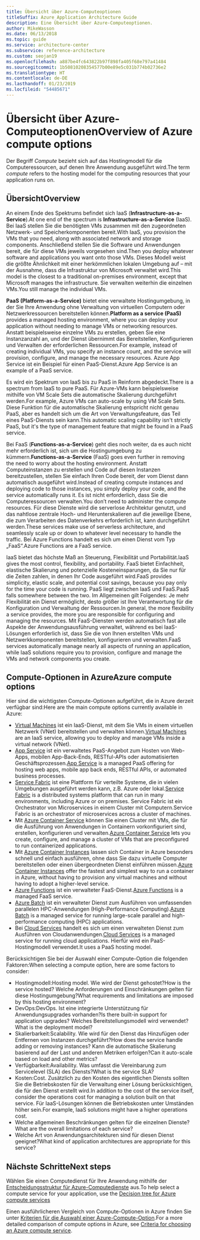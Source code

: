 ```yaml
---
title: Übersicht über Azure-Computeoptionen
titleSuffix: Azure Application Architecture Guide
description: Eine Übersicht über Azure-Computeoptionen.
author: MikeWasson
ms.date: 06/13/2018
ms.topic: guide
ms.service: architecture-center
ms.subservice: reference-architecture
ms.custom: seojan19
ms.openlocfilehash: a887be4fc643822b97f898fa405f68e797a41484
ms.sourcegitcommit: 1b50810208354577b00e89e5c031b774b02736e2
ms.translationtype: HT
ms.contentlocale: de-DE
ms.lasthandoff: 01/23/2019
ms.locfileid: "54485671"
---
```

# <a name="overview-of-azure-compute-options"></a><span data-ttu-id="c8b17-103">Übersicht über Azure-Computeoptionen</span><span class="sxs-lookup"><span data-stu-id="c8b17-103">Overview of Azure compute options</span></span>

<span data-ttu-id="c8b17-104">Der Begriff *Compute* bezieht sich auf das Hostingmodell für die Computeressourcen, auf denen Ihre Anwendung ausgeführt wird.</span><span class="sxs-lookup"><span data-stu-id="c8b17-104">The term *compute* refers to the hosting model for the computing resources that your application runs on.</span></span>

## <a name="overview"></a><span data-ttu-id="c8b17-105">Übersicht</span><span class="sxs-lookup"><span data-stu-id="c8b17-105">Overview</span></span>

<span data-ttu-id="c8b17-106">An einem Ende des Spektrums befindet sich IaaS (**Infrastructure-as-a-Service**).</span><span class="sxs-lookup"><span data-stu-id="c8b17-106">At one end of the spectrum is **Infrastructure-as-a-Service** (IaaS).</span></span> <span data-ttu-id="c8b17-107">Bei IaaS stellen Sie die benötigten VMs zusammen mit den zugeordneten Netzwerk- und Speicherkomponenten bereit.</span><span class="sxs-lookup"><span data-stu-id="c8b17-107">With IaaS, you provision the VMs that you need, along with associated network and storage components.</span></span> <span data-ttu-id="c8b17-108">Anschließend stellen Sie die Software und Anwendungen bereit, die für diese VMs jeweils vorgesehen sind.</span><span class="sxs-lookup"><span data-stu-id="c8b17-108">Then you deploy whatever software and applications you want onto those VMs.</span></span> <span data-ttu-id="c8b17-109">Dieses Modell weist die größte Ähnlichkeit mit einer herkömmlichen lokalen Umgebung auf – mit der Ausnahme, dass die Infrastruktur von Microsoft verwaltet wird.</span><span class="sxs-lookup"><span data-stu-id="c8b17-109">This model is the closest to a traditional on-premises environment, except that Microsoft manages the infrastructure.</span></span> <span data-ttu-id="c8b17-110">Sie verwalten weiterhin die einzelnen VMs.</span><span class="sxs-lookup"><span data-stu-id="c8b17-110">You still manage the individual VMs.</span></span>

<span data-ttu-id="c8b17-111">**PaaS (Platform-as-a-Service)** bietet eine verwaltete Hostingumgebung, in der Sie Ihre Anwendung ohne Verwaltung von virtuellen Computern oder Netzwerkressourcen bereitstellen können.</span><span class="sxs-lookup"><span data-stu-id="c8b17-111">**Platform as a service (PaaS)** provides a managed hosting environment, where you can deploy your application without needing to manage VMs or networking resources.</span></span> <span data-ttu-id="c8b17-112">Anstatt beispielsweise einzelne VMs zu erstellen, geben Sie eine Instanzanzahl an, und der Dienst übernimmt das Bereitstellen, Konfigurieren und Verwalten der erforderlichen Ressourcen.</span><span class="sxs-lookup"><span data-stu-id="c8b17-112">For example, instead of creating individual VMs, you specify an instance count, and the service will provision, configure, and manage the necessary resources.</span></span> <span data-ttu-id="c8b17-113">Azure App Service ist ein Beispiel für einen PaaS-Dienst.</span><span class="sxs-lookup"><span data-stu-id="c8b17-113">Azure App Service is an example of a PaaS service.</span></span>

<span data-ttu-id="c8b17-114">Es wird ein Spektrum von IaaS bis zu PaaS in Reinform abgedeckt.</span><span class="sxs-lookup"><span data-stu-id="c8b17-114">There is a spectrum from IaaS to pure PaaS.</span></span> <span data-ttu-id="c8b17-115">Für Azure-VMs kann beispielsweise mithilfe von VM Scale Sets die automatische Skalierung durchgeführt werden.</span><span class="sxs-lookup"><span data-stu-id="c8b17-115">For example, Azure VMs can auto-scale by using VM Scale Sets.</span></span> <span data-ttu-id="c8b17-116">Diese Funktion für die automatische Skalierung entspricht nicht genau PaaS, aber es handelt sich um die Art von Verwaltungsfeature, das Teil eines PaaS-Diensts sein kann.</span><span class="sxs-lookup"><span data-stu-id="c8b17-116">This automatic scaling capability isn't strictly PaaS, but it's the type of management feature that might be found in a PaaS service.</span></span>

<span data-ttu-id="c8b17-117">Bei FaaS (**Functions-as-a-Service**) geht dies noch weiter, da es auch nicht mehr erforderlich ist, sich um die Hostingumgebung zu kümmern.</span><span class="sxs-lookup"><span data-stu-id="c8b17-117">**Functions-as-a-Service** (FaaS) goes even further in removing the need to worry about the hosting environment.</span></span> <span data-ttu-id="c8b17-118">Anstatt Computeinstanzen zu erstellen und Code auf diesen Instanzen bereitzustellen, stellen Sie einfach Ihren Code bereit, der vom Dienst dann automatisch ausgeführt wird.</span><span class="sxs-lookup"><span data-stu-id="c8b17-118">Instead of creating compute instances and deploying code to those instances, you simply deploy your code, and the service automatically runs it.</span></span> <span data-ttu-id="c8b17-119">Es ist nicht erforderlich, dass Sie die Computeressourcen verwalten.</span><span class="sxs-lookup"><span data-stu-id="c8b17-119">You don’t need to administer the compute resources.</span></span> <span data-ttu-id="c8b17-120">Für diese Dienste wird die serverlose Architektur genutzt, und das nahtlose zentrale Hoch- und Herunterskalieren auf die jeweilige Ebene, die zum Verarbeiten des Datenverkehrs erforderlich ist, kann durchgeführt werden.</span><span class="sxs-lookup"><span data-stu-id="c8b17-120">These services make use of serverless architecture, and seamlessly scale up or down to whatever level necessary to handle the traffic.</span></span> <span data-ttu-id="c8b17-121">Bei Azure Functions handelt es sich um einen Dienst vom Typ „FaaS“.</span><span class="sxs-lookup"><span data-stu-id="c8b17-121">Azure Functions are a FaaS service.</span></span>

<span data-ttu-id="c8b17-122">IaaS bietet das höchste Maß an Steuerung, Flexibilität und Portabilität.</span><span class="sxs-lookup"><span data-stu-id="c8b17-122">IaaS gives the most control, flexibility, and portability.</span></span> <span data-ttu-id="c8b17-123">FaaS bietet Einfachheit, elastische Skalierung und potenzielle Kosteneinsparungen, da Sie nur für die Zeiten zahlen, in denen Ihr Code ausgeführt wird.</span><span class="sxs-lookup"><span data-stu-id="c8b17-123">FaaS provides simplicity, elastic scale, and potential cost savings, because you pay only for the time your code is running.</span></span> <span data-ttu-id="c8b17-124">PaaS liegt zwischen IaaS und FaaS.</span><span class="sxs-lookup"><span data-stu-id="c8b17-124">PaaS falls somewhere between the two.</span></span> <span data-ttu-id="c8b17-125">Im Allgemeinen gilt Folgendes: Je mehr Flexibilität ein Dienst ermöglicht, desto größer ist Ihre Verantwortung für die Konfiguration und Verwaltung der Ressourcen.</span><span class="sxs-lookup"><span data-stu-id="c8b17-125">In general, the more flexibility a service provides, the more you are responsible for configuring and managing the resources.</span></span> <span data-ttu-id="c8b17-126">Mit FaaS-Diensten werden automatisch fast alle Aspekte der Anwendungsausführung verwaltet, während es bei IaaS-Lösungen erforderlich ist, dass Sie die von Ihnen erstellten VMs und Netzwerkkomponenten bereitstellen, konfigurieren und verwalten.</span><span class="sxs-lookup"><span data-stu-id="c8b17-126">FaaS services automatically manage nearly all aspects of running an application, while IaaS solutions require you to provision, configure and manage the VMs and network components you create.</span></span>

## <a name="azure-compute-options"></a><span data-ttu-id="c8b17-127">Compute-Optionen in Azure</span><span class="sxs-lookup"><span data-stu-id="c8b17-127">Azure compute options</span></span>

<span data-ttu-id="c8b17-128">Hier sind die wichtigsten Compute-Optionen aufgeführt, die in Azure derzeit verfügbar sind:</span><span class="sxs-lookup"><span data-stu-id="c8b17-128">Here are the main compute options currently available in Azure:</span></span>

- <span data-ttu-id="c8b17-129">[Virtual Machines](/azure/virtual-machines/) ist ein IaaS-Dienst, mit dem Sie VMs in einem virtuellen Netzwerk (VNet) bereitstellen und verwalten können.</span><span class="sxs-lookup"><span data-stu-id="c8b17-129">[Virtual Machines](/azure/virtual-machines/) are an IaaS service, allowing you to deploy and manage VMs inside a virtual network (VNet).</span></span>
- <span data-ttu-id="c8b17-130">[App Service](/azure/app-service/app-service-value-prop-what-is) ist ein verwaltetes PaaS-Angebot zum Hosten von Web-Apps, mobilen App-Back-Ends, RESTful-APIs oder automatisierten Geschäftsprozessen.</span><span class="sxs-lookup"><span data-stu-id="c8b17-130">[App Service](/azure/app-service/app-service-value-prop-what-is) is a managed PaaS offering for hosting web apps, mobile app back ends, RESTful APIs, or automated business processes.</span></span>
- <span data-ttu-id="c8b17-131">[Service Fabric](/azure/service-fabric/service-fabric-overview) ist eine Plattform für verteilte Systeme, die in vielen Umgebungen ausgeführt werden kann, z.B. Azure oder lokal.</span><span class="sxs-lookup"><span data-stu-id="c8b17-131">[Service Fabric](/azure/service-fabric/service-fabric-overview) is a distributed systems platform that can run in many environments, including Azure or on premises.</span></span> <span data-ttu-id="c8b17-132">Service Fabric ist ein Orchestrator von Microservices in einem Cluster mit Computern.</span><span class="sxs-lookup"><span data-stu-id="c8b17-132">Service Fabric is an orchestrator of microservices across a cluster of machines.</span></span>
- <span data-ttu-id="c8b17-133">Mit [Azure Container Service](/azure/container-service/container-service-intro) können Sie einen Cluster mit VMs, die für die Ausführung von Anwendungen in Containern vorkonfiguriert sind, erstellen, konfigurieren und verwalten.</span><span class="sxs-lookup"><span data-stu-id="c8b17-133">[Azure Container Service](/azure/container-service/container-service-intro) lets you create, configure, and manage a cluster of VMs that are preconfigured to run containerized applications.</span></span>
- <span data-ttu-id="c8b17-134">Mit [Azure Container Instances](/azure/container-instances/container-instances-overview) lassen sich Container in Azure besonders schnell und einfach ausführen, ohne dass Sie dazu virtuelle Computer bereitstellen oder einen übergeordneten Dienst einführen müssen.</span><span class="sxs-lookup"><span data-stu-id="c8b17-134">[Azure Container Instances](/azure/container-instances/container-instances-overview) offer the fastest and simplest way to run a container in Azure, without having to provision any virtual machines and without having to adopt a higher-level service.</span></span>
- <span data-ttu-id="c8b17-135">[Azure Functions](/azure/azure-functions/functions-overview) ist ein verwalteter FaaS-Dienst.</span><span class="sxs-lookup"><span data-stu-id="c8b17-135">[Azure Functions](/azure/azure-functions/functions-overview) is a managed FaaS service.</span></span>
- <span data-ttu-id="c8b17-136">[Azure Batch](/azure/batch/batch-technical-overview) ist ein verwalteter Dienst zum Ausführen von umfassenden parallelen HPC-Anwendungen (High-Performance Computing).</span><span class="sxs-lookup"><span data-stu-id="c8b17-136">[Azure Batch](/azure/batch/batch-technical-overview) is a managed service for running large-scale parallel and high-performance computing (HPC) applications.</span></span>
- <span data-ttu-id="c8b17-137">Bei [Cloud Services](/azure/cloud-services/cloud-services-choose-me) handelt es sich um einen verwalteten Dienst zum Ausführen von Cloudanwendungen.</span><span class="sxs-lookup"><span data-stu-id="c8b17-137">[Cloud Services](/azure/cloud-services/cloud-services-choose-me) is a managed service for running cloud applications.</span></span> <span data-ttu-id="c8b17-138">Hierfür wird ein PaaS-Hostingmodell verwendet.</span><span class="sxs-lookup"><span data-stu-id="c8b17-138">It uses a PaaS hosting model.</span></span>

<span data-ttu-id="c8b17-139">Berücksichtigen Sie bei der Auswahl einer Compute-Option die folgenden Faktoren:</span><span class="sxs-lookup"><span data-stu-id="c8b17-139">When selecting a compute option, here are some factors to consider:</span></span>

- <span data-ttu-id="c8b17-140">Hostingmodell:</span><span class="sxs-lookup"><span data-stu-id="c8b17-140">Hosting model.</span></span> <span data-ttu-id="c8b17-141">Wie wird der Dienst gehostet?</span><span class="sxs-lookup"><span data-stu-id="c8b17-141">How is the service hosted?</span></span> <span data-ttu-id="c8b17-142">Welche Anforderungen und Einschränkungen gelten für diese Hostingumgebung?</span><span class="sxs-lookup"><span data-stu-id="c8b17-142">What requirements and limitations are imposed by this hosting environment?</span></span>
- <span data-ttu-id="c8b17-143">DevOps:</span><span class="sxs-lookup"><span data-stu-id="c8b17-143">DevOps.</span></span> <span data-ttu-id="c8b17-144">Ist eine integrierte Unterstützung für Anwendungsupgrades vorhanden?</span><span class="sxs-lookup"><span data-stu-id="c8b17-144">Is there built-in support for application upgrades?</span></span> <span data-ttu-id="c8b17-145">Welches Bereitstellungsmodell wird verwendet?</span><span class="sxs-lookup"><span data-stu-id="c8b17-145">What is the deployment model?</span></span>
- <span data-ttu-id="c8b17-146">Skalierbarkeit:</span><span class="sxs-lookup"><span data-stu-id="c8b17-146">Scalability.</span></span> <span data-ttu-id="c8b17-147">Wie wird für den Dienst das Hinzufügen oder Entfernen von Instanzen durchgeführt?</span><span class="sxs-lookup"><span data-stu-id="c8b17-147">How does the service handle adding or removing instances?</span></span> <span data-ttu-id="c8b17-148">Kann die automatische Skalierung basierend auf der Last und anderen Metriken erfolgen?</span><span class="sxs-lookup"><span data-stu-id="c8b17-148">Can it auto-scale based on load and other metrics?</span></span>
- <span data-ttu-id="c8b17-149">Verfügbarkeit:</span><span class="sxs-lookup"><span data-stu-id="c8b17-149">Availability.</span></span> <span data-ttu-id="c8b17-150">Was umfasst die Vereinbarung zum Servicelevel (SLA) des Diensts?</span><span class="sxs-lookup"><span data-stu-id="c8b17-150">What is the service SLA?</span></span>
- <span data-ttu-id="c8b17-151">Kosten:</span><span class="sxs-lookup"><span data-stu-id="c8b17-151">Cost.</span></span> <span data-ttu-id="c8b17-152">Zusätzlich zu den Kosten des eigentlichen Diensts sollten Sie die Betriebskosten für die Verwaltung einer Lösung berücksichtigen, die für den Dienst erstellt wird.</span><span class="sxs-lookup"><span data-stu-id="c8b17-152">In addition to the cost of the service itself, consider the operations cost for managing a solution built on that service.</span></span> <span data-ttu-id="c8b17-153">Für IaaS-Lösungen können die Betriebskosten unter Umständen höher sein.</span><span class="sxs-lookup"><span data-stu-id="c8b17-153">For example, IaaS solutions might have a higher operations cost.</span></span>
- <span data-ttu-id="c8b17-154">Welche allgemeinen Beschränkungen gelten für die einzelnen Dienste?</span><span class="sxs-lookup"><span data-stu-id="c8b17-154">What are the overall limitations of each service?</span></span>
- <span data-ttu-id="c8b17-155">Welche Art von Anwendungsarchitekturen sind für diesen Dienst geeignet?</span><span class="sxs-lookup"><span data-stu-id="c8b17-155">What kind of application architectures are appropriate for this service?</span></span>

## <a name="next-steps"></a><span data-ttu-id="c8b17-156">Nächste Schritte</span><span class="sxs-lookup"><span data-stu-id="c8b17-156">Next steps</span></span>

<span data-ttu-id="c8b17-157">Wählen Sie einen Computedienst für Ihre Anwendung mithilfe der [Entscheidungsstruktur für Azure-Computedienste](./compute-decision-tree.md) aus.</span><span class="sxs-lookup"><span data-stu-id="c8b17-157">To help select a compute service for your application, use the [Decision tree for Azure compute services](./compute-decision-tree.md)</span></span>

<span data-ttu-id="c8b17-158">Einen ausführlicheren Vergleich von Compute-Optionen in Azure finden Sie unter [Kriterien für die Auswahl einer Azure-Compute-Option](./compute-comparison.md).</span><span class="sxs-lookup"><span data-stu-id="c8b17-158">For a more detailed comparison of compute options in Azure, see [Criteria for choosing an Azure compute service](./compute-comparison.md).</span></span>
